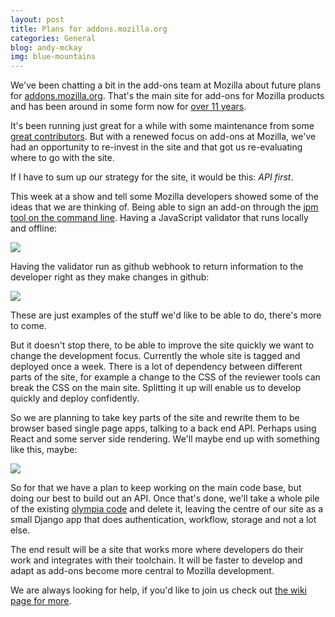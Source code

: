 ```yaml
---
layout: post
title: Plans for addons.mozilla.org
categories: General
blog: andy-mckay
img: blue-mountains
---
```


We've been chatting a bit in the add-ons team at Mozilla about future plans for <a href="https://addons.mozilla.org">addons.mozilla.org</a>. That's the main site for add-ons for Mozilla products and has been around in some form now for <a href="http://micropipes.com/blog/2014/02/21/ten-years-of-addons-mozilla-org/">over 11 years</a>.

It's been running just great for a while with some maintenance from some <a href="https://github.com/magopian">great contributors</a>. But with a renewed focus on add-ons at Mozilla, we've had an opportunity to re-invest in the site and that got us re-evaluating where to go with the site.

If I have to sum up our strategy for the site, it would be this: <i>API first</i>.

This week at a show and tell some Mozilla developers showed some of the ideas that we are thinking of. Being able to sign an add-on through the <a href="https://github.com/mozilla-jetpack/jpm">jpm tool on the command line</a>. Having a JavaScript validator that runs locally and offline:

<img src="http://www.agmweb.ca/files/js-validator.png">

Having the validator run as github webhook to return information to the developer right as they make changes in github:

<img src="http://www.agmweb.ca/files/github-hook.png">

These are just examples of the stuff we'd like to be able to do, there's more to come.

But it doesn't stop there, to be able to improve the site quickly we want to change the development focus. Currently the whole site is tagged and deployed once a week. There is a lot of dependency between different parts of the site, for example a change to the CSS of the reviewer tools can break the CSS on the main site. Splitting it up will enable us to develop quickly and deploy confidently.

So we are planning to take key parts of the site and rewrite them to be browser based single page apps, talking to a back end API. Perhaps using React and some server side rendering. We'll maybe end up with something like this, maybe:

<img src="http://www.agmweb.ca/files/overview.png">

So for that we have a plan to keep working on the main code base, but doing our best to build out an API. Once that's done, we'll take a whole pile of the existing <a href="https://github.com/mozilla/olympia/">olympia code</a> and delete it, leaving the centre of our site as a small Django app that does authentication, workflow, storage and not a lot else.

The end result will be a site that works more where developers do their work and integrates with their toolchain. It will be faster to develop and adapt as add-ons become more central to Mozilla development.

We are always looking for help, if you'd like to join us check out <a href="https://wiki.mozilla.org/Add-ons">the wiki page for more</a>.
